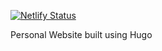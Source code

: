 [![Netlify Status](https://api.netlify.com/api/v1/badges/e0e32e99-dd60-4020-b59c-93d8d692a7f4/deploy-status)](https://app.netlify.com/sites/alokrai/deploys)

Personal Website built using Hugo
